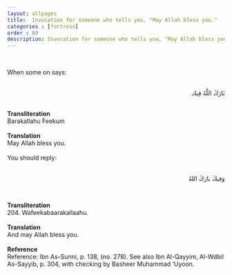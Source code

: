 ```yaml
---
layout: allpages
title:  Invocation for someone who tells you, "May Allah bless you."
categories : [fortress]
order : 89
description: Invocation for someone who tells you, "May Allah bless you."
---
```

&nbsp;
<div class="extra">When some on says:</div>
&nbsp;
<div class="arabictext" dir="RTL">

بَارَكَ اللَّهُ فِيك

</div>
&nbsp;


<div class="duaextra" tabindex="0">
<div><strong>Transliteration</strong></div>
<div class="extra">Barakallahu Feekum</div>
</div>
&nbsp;
<div class="duaextra" tabindex="0">
<div><strong>Translation</strong></div>
<div class="extra">May Allah bless you.</div>
</div>
&nbsp;
<div class="extra">You should reply:</div>
&nbsp;
<div class="arabictext" dir="RTL">

وَفيكَ بارَكَ اللهُ

</div>

&nbsp;
<div class="duaextra" tabindex="0">
<div><strong>Transliteration</strong></div>
<div class="extra">204. Wafeekabaarakallaahu.</div>
</div>
&nbsp;
<div class="duaextra" tabindex="0">
<div><strong>Translation</strong></div>
<div class="extra">And may Allah bless you.</div>
</div>
&nbsp;
<div class="duaextra" tabindex="0">
<div><strong>Reference</strong></div>
<div class="extra">Reference: Ibn As-Sunni, p. 138, (no. 278). See also Ibn Al-Qayyim, Al-Wdbil As-Sayyib, p. 304, with checking by Basheer Muhammad ‘Uyoon.</div>
</div>
